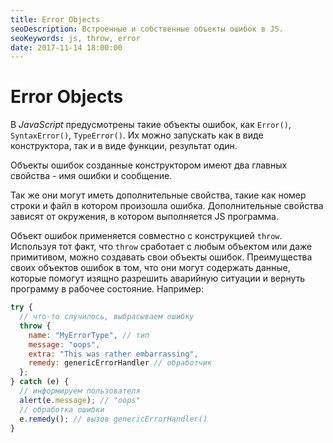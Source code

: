 ```yaml
---
title: Error Objects
seoDescription: Встроенные и собственные объекты ошибок в JS.
seoKeywords: js, throw, error
date: 2017-11-14 18:00:00
---
```

# Error Objects

В *JavaScript* предусмотрены такие объекты ошибок, как `Error()`, `SyntaxError()`, `TypeError()`. Их можно запускать как в виде конструктора, так и в виде функции, результат один.

Объекты ошибок созданные конструктором имеют два главных свойства - имя ошибки и сообщение.

Так же они могут иметь дополнительные свойства, такие как номер строки и файл в котором произошла ошибка. Дополнительные свойства зависят от окружения, в котором выполняется JS программа.

Объект ошибок применяется совместно с конструкцией `throw`. Используя тот факт, что `throw` сработает с любым объектом или даже примитивом, можно создавать свои объекты ошибок. Преимущества своих объектов ошибок в том, что они могут содержать данные, которые помогут изящно разрешить аварийную ситуации и вернуть программу в рабочее состояние. Например:

```js
try {
  // что-то случилось, выбрасываем ошибку
  throw {
    name: "MyErrorType", // тип
    message: "oops",
    extra: "This was rather embarrassing",
    remedy: genericErrorHandler // обработчик
  };
} catch (e) {
  // информируем пользователя
  alert(e.message); // "oops"
  // обработка ошибки
  e.remedy(); // вызов genericErrorHandler()
}
```